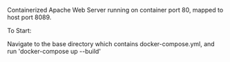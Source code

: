 Containerized Apache Web Server running on container port 80, mapped to host port 8089.

To Start:

Navigate to the base directory which contains docker-compose.yml, and run 'docker-compose up --build'